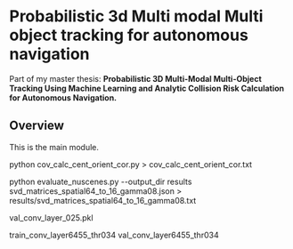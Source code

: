 # Probabilistic 3d Multi modal Multi object tracking for autonomous navigation
Part of my master thesis: **Probabilistic 3D Multi-Modal Multi-Object Tracking Using Machine Learning and Analytic Collision Risk Calculation for Autonomous Navigation.**
## Overview
This is the main module.

python cov_calc_cent_orient_cor.py > cov_calc_cent_orient_cor.txt

python evaluate_nuscenes.py --output_dir results svd_matrices_spatial64_to_16_gamma08.json > results/svd_matrices_spatial64_to_16_gamma08.txt

val_conv_layer_025.pkl

train_conv_layer6455_thr034
val_conv_layer6455_thr034
